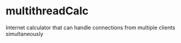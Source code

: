 # multithreadCalc
Internet calculator that can handle connections from multiple clients simultaneously
